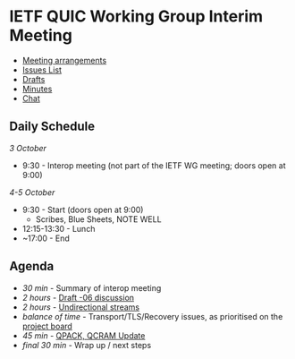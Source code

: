 # IETF QUIC Working Group Interim Meeting

* [Meeting arrangements](https://github.com/quicwg/wg-materials/blob/master/interim-17-10/arrangements.md)
* [Issues List](https://github.com/quicwg/base-drafts/issues)
* [Drafts](https://github.com/quicwg/base-drafts)
* [Minutes](http://etherpad.tools.ietf.org:9000/p/notes-interim-17-10-quic)
* [Chat](xmpp:quic@jabber.ietf.org?join)

## Daily Schedule

_3 October_

* 9:30 - Interop meeting (not part of the IETF WG meeting; doors open at 9:00)

_4-5 October_

* 9:30 - Start (doors open at 9:00)
  * Scribes, Blue Sheets, NOTE WELL
* 12:15-13:30 - Lunch
* ~17:00 - End

## Agenda

* _30 min_ - Summary of interop meeting
* _2 hours_ - [Draft -06 discussion]() 
* _2 hours_ - [Undirectional streams](https://github.com/quicwg/base-drafts/issues/175)
* _balance of time_ - Transport/TLS/Recovery issues, as prioritised on the [project board](https://github.com/quicwg/base-drafts/projects/2?)
* _45 min_ - [QPACK, QCRAM Update](header-compression.pdf)
* _final 30 min_ - Wrap up / next steps